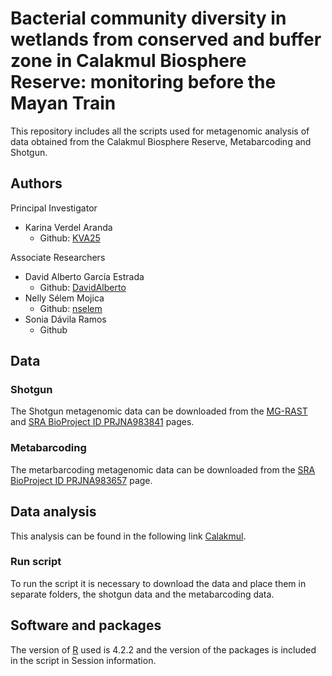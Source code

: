 # Bacterial community diversity in wetlands from conserved and buffer zone in Calakmul Biosphere Reserve: monitoring before the Mayan Train

This repository includes all the scripts used for metagenomic analysis of data obtained from the Calakmul Biosphere Reserve, Metabarcoding and Shotgun.

## Authors
Principal Investigator
- Karina Verdel Aranda
  - Github: [KVA25](https://github.com/KVA25)

Associate Researchers
- David Alberto García Estrada
  - Github: [DavidAlberto](https://github.com/DavidAlberto)
- Nelly Sélem Mojica
  - Github: [nselem](https://github.com/nselem)
- Sonia Dávila Ramos
  - Github

## Data

### Shotgun

The Shotgun metagenomic data can be downloaded from the [MG-RAST](https://www.mg-rast.org/mgmain.html?mgpage=project&project=55d11f3ab66d6770313033343737) and [SRA BioProject ID PRJNA983841](http://www.ncbi.nlm.nih.gov/bioproject/983841) pages. 

### Metabarcoding

The metarbarcoding metagenomic data can be downloaded from the [SRA BioProject ID PRJNA983657](http://www.ncbi.nlm.nih.gov/bioproject/983657) page.

## Data analysis

This analysis can be found in the following link [Calakmul](Calakmul/Calakmul.Rmd).

### Run script

To run the script it is necessary to download the data and place them in separate folders, the shotgun data and the metabarcoding data.

## Software and packages

The version of [R](https://cran.r-project.org/) used is 4.2.2 and the version of the packages is included in the script in Session information.
